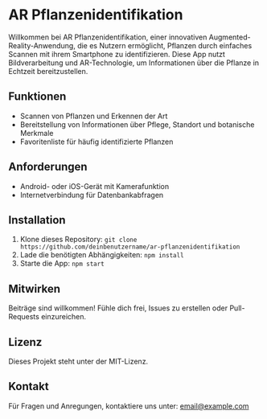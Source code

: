 # AR Pflanzenidentifikation

Willkommen bei AR Pflanzenidentifikation, einer innovativen Augmented-Reality-Anwendung, die es Nutzern ermöglicht, Pflanzen durch einfaches Scannen mit ihrem Smartphone zu identifizieren. Diese App nutzt Bildverarbeitung und AR-Technologie, um Informationen über die Pflanze in Echtzeit bereitzustellen.

## Funktionen
- Scannen von Pflanzen und Erkennen der Art
- Bereitstellung von Informationen über Pflege, Standort und botanische Merkmale
- Favoritenliste für häufig identifizierte Pflanzen

## Anforderungen
- Android- oder iOS-Gerät mit Kamerafunktion
- Internetverbindung für Datenbankabfragen

## Installation
1. Klone dieses Repository: `git clone https://github.com/deinbenutzername/ar-pflanzenidentifikation`
2. Lade die benötigten Abhängigkeiten: `npm install`
3. Starte die App: `npm start`

## Mitwirken
Beiträge sind willkommen! Fühle dich frei, Issues zu erstellen oder Pull-Requests einzureichen.

## Lizenz
Dieses Projekt steht unter der MIT-Lizenz.

## Kontakt
Für Fragen und Anregungen, kontaktiere uns unter: [email@example.com](mailto:email@example.com)
